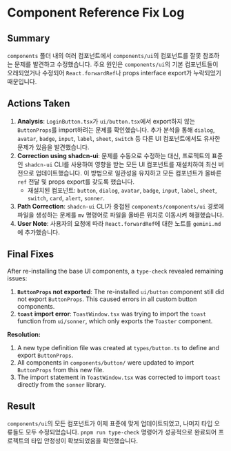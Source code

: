# Component Reference Fix Log

## Summary
`components` 폴더 내의 여러 컴포넌트에서 `components/ui`의 컴포넌트를 잘못 참조하는 문제를 발견하고 수정했습니다. 주요 원인은 `components/ui`의 기본 컴포넌트들이 오래되었거나 수정되어 `React.forwardRef`나 props interface export가 누락되었기 때문입니다.

## Actions Taken
1.  **Analysis**: `LoginButton.tsx`가 `ui/button.tsx`에서 export하지 않는 `ButtonProps`를 import하려는 문제를 확인했습니다. 추가 분석을 통해 `dialog`, `avatar`, `badge`, `input`, `label`, `sheet`, `switch` 등 다른 UI 컴포넌트에서도 유사한 문제가 있음을 발견했습니다.
2.  **Correction using shadcn-ui**: 문제를 수동으로 수정하는 대신, 프로젝트의 표준인 `shadcn-ui` CLI를 사용하여 영향을 받는 모든 UI 컴포넌트를 재설치하여 최신 버전으로 업데이트했습니다. 이 방법으로 일관성을 유지하고 모든 컴포넌트가 올바른 `ref` 전달 및 props export를 갖도록 했습니다.
    - 재설치된 컴포넌트: `button`, `dialog`, `avatar`, `badge`, `input`, `label`, `sheet`, `switch`, `card`, `alert`, `sonner`.
3.  **Path Correction**: `shadcn-ui` CLI가 중첩된 `components/components/ui` 경로에 파일을 생성하는 문제를 `mv` 명령어로 파일을 올바른 위치로 이동시켜 해결했습니다.
4.  **User Note**: 사용자의 요청에 따라 `React.forwardRef`에 대한 노트를 `gemini.md`에 추가했습니다.

## Final Fixes
After re-installing the base UI components, a `type-check` revealed remaining issues:
1.  **`ButtonProps` not exported**: The re-installed `ui/button` component still did not export `ButtonProps`. This caused errors in all custom button components.
2.  **`toast` import error**: `ToastWindow.tsx` was trying to import the `toast` function from `ui/sonner`, which only exports the `Toaster` component.

**Resolution:**
1.  A new type definition file was created at `types/button.ts` to define and export `ButtonProps`.
2.  All components in `components/button/` were updated to import `ButtonProps` from this new file.
3.  The import statement in `ToastWindow.tsx` was corrected to import `toast` directly from the `sonner` library.

## Result
`components/ui`의 모든 컴포넌트가 이제 표준에 맞게 업데이트되었고, 나머지 타입 오류들도 모두 수정되었습니다. `pnpm run type-check` 명령어가 성공적으로 완료되어 프로젝트의 타입 안정성이 확보되었음을 확인했습니다.